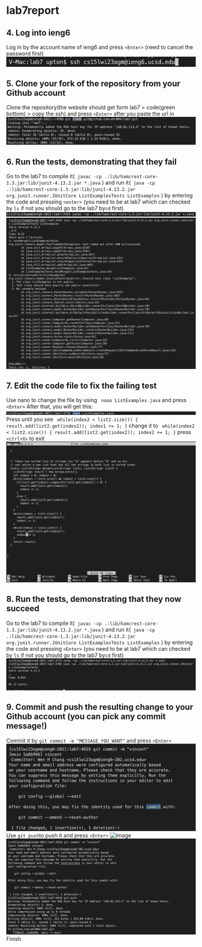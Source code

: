 # lab7report

## 4. Log into ieng6


Log in by the account name of ieng6 and press `<Enter>` (need to cancel the password first)
![Image](login.png)
## 5. Clone your fork of the repository from your Github account
 Clone the repository(the website should get form lab7 > code(green bottom) > copy the ssh) and press `<Enter>` after you paste the url in
![Image](clone.png)
## 6. Run the tests, demonstrating that they fail
 Go to the lab7 to compile it(``` javac -cp .:lib/hamcrest-core-1.3.jar:lib/junit-4.13.2.jar *.java``` ) and run it(``` java -cp .:lib/hamcrest-core-1.3.jar:lib/junit-4.13.2.jar org.junit.runner.JUnitCore ListExamplesTests ListExamples``` ) by entering the code and pressing `<enter>` (you need to be at lab7 which can checked by ```ls``` if not you should go to the lab7 by```cd``` first)
![Image](compile.png)
![Image](run-fail.png)
## 7. Edit the code file to fix the failing test
 Use nano to change the file by using ``` nano ListExamples.java``` and press  `<Enter>`
 After that, you will get this:
 ![Image](nano.png)
 Press <down> until you see ``` while(index2 < list2.size()) {
      result.add(list2.get(index2));
      index1 += 1;
    }``` change it to ``` while(index2 < list2.size()) {
      result.add(list2.get(index2));
      index2 += 1;
    }``` 
 press `<ctrl+X>` to exit          
 ![Image](changethecode.png)
## 8. Run the tests, demonstrating that they now succeed
  Go to the lab7 to compile it(``` javac -cp .:lib/hamcrest-core-1.3.jar:lib/junit-4.13.2.jar *.java``` ) and run it(``` java -cp .:lib/hamcrest-core-1.3.jar:lib/junit-4.13.2.jar org.junit.runner.JUnitCore ListExamplesTests ListExamples``` ) by entering the code and pressing `<Enter>` (you need to be at lab7 which can checked by ```ls``` if not you should go to the lab7 by```cd``` first)
![Image](run-ok.png)
## 9. Commit and push the resulting change to your Github account (you can pick any commit message!)
 Commit it by ```git commit -m "MESSAGE_YOU_WANT"``` and press `<Enter>`
![Image](commit.png)
 Use ```git push```to push it and press `<Enter>`
![Image](push.png)
![Image](push-con.png)
 Finish
